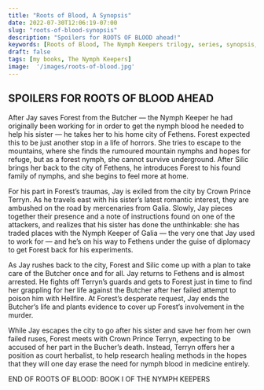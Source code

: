 ```yaml
---
title: "Roots of Blood, A Synopsis"
date: 2022-07-30T12:06:19-07:00
slug: "roots-of-blood-synopsis"
description: "Spoilers for ROOTS OF BLOOD ahead!"
keywords: [Roots of Blood, The Nymph Keepers trilogy, series, synopsis, spoilers]
draft: false
tags: [my books, The Nymph Keepers]
image:  '/images/roots-of-blood.jpg'
---
```


## SPOILERS FOR ROOTS OF BLOOD AHEAD

After Jay saves Forest from the Butcher — the Nymph Keeper he had originally been working for in order to get the nymph blood he needed to help his sister — he takes her to his home city of Fethens. Forest expected this to be just another stop in a life of horrors. She tries to escape to the mountains, where she finds the rumoured mountain nymphs and hopes for refuge, but as a forest nymph, she cannot survive underground. After Silic brings her back to the city of Fethens, he introduces Forest to his found family of nymphs, and she begins to feel more at home.

For his part in Forest’s traumas, Jay is exiled from the city by Crown Prince Terryn. As he travels east with his sister’s latest romantic interest, they are ambushed on the road by mercenaries from Galia. Slowly, Jay pieces together their presence and a note of instructions found on one of the attackers, and realizes that his sister has done the unthinkable: she has traded places with the Nymph Keeper of Galia — the very one that Jay used to work for — and he’s on his way to Fethens under the guise of diplomacy to get Forest back for his experiments.

As Jay rushes back to the city, Forest and Silic come up with a plan to take care of the Butcher once and for all. Jay returns to Fethens and is almost arrested. He fights off Terryn’s guards and gets to Forest just in time to find her grappling for her life against the Butcher after her failed attempt to poison him with Hellfire. At Forest’s desperate request, Jay ends the Butcher’s life and plants evidence to cover up Forest’s involvement in the murder.

While Jay escapes the city to go after his sister and save her from her own failed ruses, Forest meets with Crown Prince Terryn, expecting to be accused of her part in the Bucher’s death. Instead, Terryn offers her a position as court herbalist, to help research healing methods in the hopes that they will one day erase the need for nymph blood in medicine entirely.

END OF ROOTS OF BLOOD: BOOK I OF THE NYMPH KEEPERS